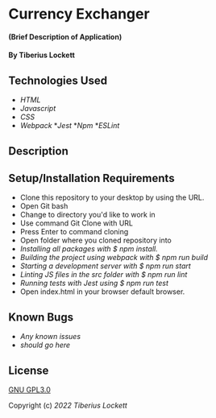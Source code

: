 # Currency Exchanger

#### (Brief Description of Application)

#### By Tiberius Lockett

## Technologies Used

* _HTML_
* _Javascript_
* _CSS_
* _Webpack_
*_Jest_
*_Npm_
*_ESLint_

## Description

## Setup/Installation Requirements
* Clone this repository to your desktop by using the URL.
* Open Git bash
* Change to directory you'd like to work in
* Use command Git Clone with URL
* Press Enter to command cloning
* Open folder where you cloned repository into
* _Installing all packages with $ npm install._
* _Building the project using webpack with $ npm run build_
* _Starting a development server with $ npm run start_
* _Linting JS files in the src folder with $ npm run lint_
* _Running tests with Jest using $ npm run test_
* Open index.html in your browser default browser.

## Known Bugs

* _Any known issues_
* _should go here_

## License
[GNU GPL3.0](https://choosealicense.com/licenses/gpl-3.0/)


Copyright (c) _2022_ _Tiberius Lockett_